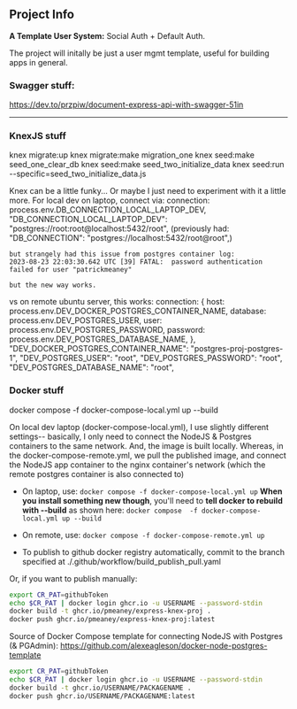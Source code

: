 ## Project Info


**A Template User System:** Social Auth + Default Auth.

The project will initally be just a user mgmt template, useful for building apps in general. 



### Swagger stuff:
https://dev.to/przpiw/document-express-api-with-swagger-51in

____________
### KnexJS stuff

knex migrate:up 
knex migrate:make migration_one
knex seed:make seed_one_clear_db
knex seed:make seed_two_initialize_data 
knex seed:run --specific=seed_two_initialize_data.js

Knex can be a little funky...
Or maybe I just need to experiment with it a little more.
For local dev on laptop, connect via:
connection: process.env.DB_CONNECTION_LOCAL_LAPTOP_DEV,
"DB_CONNECTION_LOCAL_LAPTOP_DEV": "postgres://root:root@localhost:5432/root",
(previously had: 
    "DB_CONNECTION": "postgres://localhost:5432/root@root",)

    but strangely had this issue from postgres container log:
    2023-08-23 22:03:30.642 UTC [39] FATAL:  password authentication failed for user "patrickmeaney"

    but the new way works.
    
vs on remote ubuntu server, this works:
 connection: {
       host:     process.env.DEV_DOCKER_POSTGRES_CONTAINER_NAME,
       database: process.env.DEV_POSTGRES_USER,
       user:     process.env.DEV_POSTGRES_PASSWORD,
       password: process.env.DEV_POSTGRES_DATABASE_NAME,
     },
    "DEV_DOCKER_POSTGRES_CONTAINER_NAME": "postgres-proj-postgres-1",
    "DEV_POSTGRES_USER": "root",
    "DEV_POSTGRES_PASSWORD": "root",
    "DEV_POSTGRES_DATABASE_NAME": "root",


### Docker stuff

docker compose  -f docker-compose-local.yml up --build

On local dev laptop (docker-compose-local.yml), I use slightly different settings-- basically, I only need to connect the NodeJS & Postgres containers to the same network. And, the image is built locally.  Whereas, in the docker-compose-remote.yml, we pull the published image, and connect the NodeJS app container to the nginx container's network (which the remote postgres container is also connected to)
- On laptop, use: `docker compose -f docker-compose-local.yml up`
    **When you install something new though**, you'll need to **tell docker to rebuild with --build** as shown here: 
    `docker compose  -f docker-compose-local.yml up --build`
- On remote, use: `docker compose -f docker-compose-remote.yml up`

- To publish to github docker registry automatically, commit to the branch specified at ./.github/workflow/build_publish_pull.yaml

Or, if you want to publish manually:
```bash
export CR_PAT=githubToken
echo $CR_PAT | docker login ghcr.io -u USERNAME --password-stdin
docker build -t ghcr.io/pmeaney/express-knex-proj . 
docker push ghcr.io/pmeaney/express-knex-proj:latest
```

Source of Docker Compose template for connecting NodeJS with Postgres (& PGAdmin):
https://github.com/alexeagleson/docker-node-postgres-template



```bash
export CR_PAT=githubToken
echo $CR_PAT | docker login ghcr.io -u USERNAME --password-stdin
docker build -t ghcr.io/USERNAME/PACKAGENAME . 
docker push ghcr.io/USERNAME/PACKAGENAME:latest
```